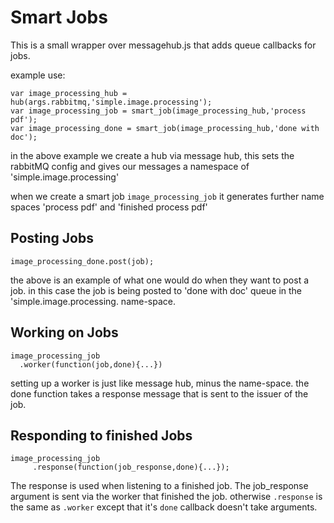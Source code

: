 Smart Jobs
==========

This is a small wrapper over messagehub.js that adds queue callbacks for jobs.

example use:
````
var image_processing_hub = hub(args.rabbitmq,'simple.image.processing');
var image_processing_job = smart_job(image_processing_hub,'process pdf');
var image_processing_done = smart_job(image_processing_hub,'done with doc');
````

in the above example we create a hub via message hub, this sets the rabbitMQ config and gives our messages a namespace of 'simple.image.processing'

when we create a smart job ```image_processing_job``` it generates further name spaces 'process pdf' and 'finished process pdf'

Posting Jobs
------------
````
image_processing_done.post(job);
````
the above is an example of what one would do when they want to post a job. in this case the job is being posted to 'done with doc' queue in the 'simple.image.processing. name-space.

Working on Jobs
---------------
````
image_processing_job
  .worker(function(job,done){...})
````
setting up a worker is just like message hub, minus the name-space. the done function takes a response message that is sent to the issuer of the job.

Responding to finished Jobs
---------------------------
````
image_processing_job
     .response(function(job_response,done){...});
````
The response is used when listening to a finished job. The job_response argument is sent via the worker that finished the job. otherwise ```.response``` is the same as ```.worker``` except that it's ```done``` callback doesn't take arguments.